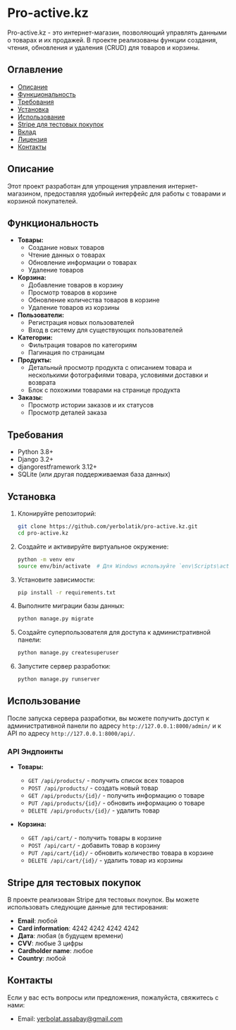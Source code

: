# Pro-active.kz

Pro-active.kz - это интернет-магазин, позволяющий управлять данными о товарах и их продажей. В проекте реализованы функции создания, чтения, обновления и удаления (CRUD) для товаров и корзины.

## Оглавление
- [Описание](#описание)
- [Функциональность](#функциональность)
- [Требования](#требования)
- [Установка](#установка)
- [Использование](#использование)
- [Stripe для тестовых покупок](#stripe-для-тестовых-покупок)
- [Вклад](#вклад)
- [Лицензия](#лицензия)
- [Контакты](#контакты)

## Описание
Этот проект разработан для упрощения управления интернет-магазином, предоставляя удобный интерфейс для работы с товарами и корзиной покупателей.

## Функциональность
- **Товары:**
  - Создание новых товаров
  - Чтение данных о товарах
  - Обновление информации о товарах
  - Удаление товаров
- **Корзина:**
  - Добавление товаров в корзину
  - Просмотр товаров в корзине
  - Обновление количества товаров в корзине
  - Удаление товаров из корзины
- **Пользователи:**
  - Регистрация новых пользователей
  - Вход в систему для существующих пользователей
- **Категории:**
  - Фильтрация товаров по категориям
  - Пагинация по страницам
- **Продукты:**
  - Детальный просмотр продукта с описанием товара и несколькими фотографиями товара, условиями доставки и возврата
  - Блок с похожими товарами на странице продукта
- **Заказы:**
  - Просмотр истории заказов и их статусов
  - Просмотр деталей заказа

## Требования
- Python 3.8+
- Django 3.2+
- djangorestframework 3.12+
- SQLite (или другая поддерживаемая база данных)

## Установка
1. Клонируйте репозиторий:
    ```bash
    git clone https://github.com/yerbolatik/pro-active.kz.git
    cd pro-active.kz
    ```

2. Создайте и активируйте виртуальное окружение:
    ```bash
    python -m venv env
    source env/bin/activate  # Для Windows используйте `env\Scripts\activate`
    ```

3. Установите зависимости:
    ```bash
    pip install -r requirements.txt
    ```

4. Выполните миграции базы данных:
    ```bash
    python manage.py migrate
    ```

5. Создайте суперпользователя для доступа к административной панели:
    ```bash
    python manage.py createsuperuser
    ```

6. Запустите сервер разработки:
    ```bash
    python manage.py runserver
    ```

## Использование
После запуска сервера разработки, вы можете получить доступ к административной панели по адресу `http://127.0.0.1:8000/admin/` и к API по адресу `http://127.0.0.1:8000/api/`.

### API Эндпоинты
- **Товары:**
  - `GET /api/products/` - получить список всех товаров
  - `POST /api/products/` - создать новый товар
  - `GET /api/products/{id}/` - получить информацию о товаре
  - `PUT /api/products/{id}/` - обновить информацию о товаре
  - `DELETE /api/products/{id}/` - удалить товар

- **Корзина:**
  - `GET /api/cart/` - получить товары в корзине
  - `POST /api/cart/` - добавить товар в корзину
  - `PUT /api/cart/{id}/` - обновить количество товара в корзине
  - `DELETE /api/cart/{id}/` - удалить товар из корзины

## Stripe для тестовых покупок
В проекте реализован Stripe для тестовых покупок. Вы можете использовать следующие данные для тестирования:
- **Email**: любой
- **Card information**: 4242 4242 4242 4242
- **Дата**: любая (в будущем времени)
- **CVV**: любые 3 цифры
- **Cardholder name**: любое
- **Country**: любой

## Контакты
Если у вас есть вопросы или предложения, пожалуйста, свяжитесь с нами:
- Email: yerbolat.assabay@gmail.com
